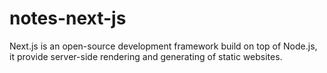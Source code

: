 # notes-next-js

Next.js is an open-source development framework build on top of Node.js, it provide server-side rendering and generating of static websites.
